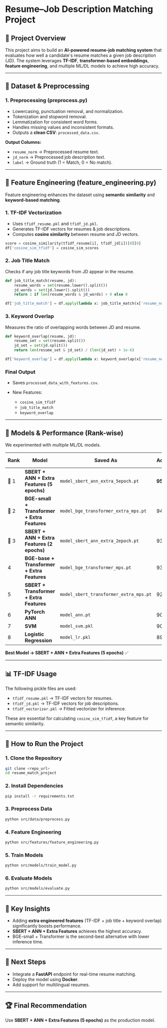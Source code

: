 # Resume–Job Description Matching Project

## 📌 Project Overview

This project aims to build an **AI-powered resume-job matching system** that evaluates how well a candidate's resume matches a given job description (JD). The system leverages **TF-IDF**, **transformer-based embeddings**, **feature engineering**, and multiple ML/DL models to achieve high accuracy.

---

## 📂 Dataset & Preprocessing

### **1. Preprocessing (preprocess.py)**

* Lowercasing, punctuation removal, and normalization.
* Tokenization and stopword removal.
* Lemmatization for consistent word forms.
* Handles missing values and inconsistent formats.
* Outputs a **clean CSV**: `processed_data.csv`.

**Output Columns:**

* `resume_norm` → Preprocessed resume text.
* `jd_norm` → Preprocessed job description text.
* `label` → Ground truth (1 = Match, 0 = No match).

---

## 🧩 Feature Engineering (feature\_engineering.py)

Feature engineering enhances the dataset using **semantic similarity** and **keyword-based matching**.

### **1. TF-IDF Vectorization**

* Uses `tfidf_resume.pkl` and `tfidf_jd.pkl`.
* Generates TF-IDF vectors for resumes & job descriptions.
* Computes **cosine similarity** between resume and JD vectors.

```python
score = cosine_similarity(tfidf_resume[i], tfidf_jd[i])[0][0]
df['cosine_sim_tfidf'] = cosine_sim_scores
```

### **2. Job Title Match**

Checks if any job title keywords from JD appear in the resume.

```python
def job_title_match(resume, jd):
    resume_words = set(resume.lower().split())
    jd_words = set(jd.lower().split())
    return 1 if len(resume_words & jd_words) > 0 else 0

df['job_title_match'] = df.apply(lambda x: job_title_match(x['resume_norm'], x['jd_norm']), axis=1)
```

### **3. Keyword Overlap**

Measures the ratio of overlapping words between JD and resume.

```python
def keyword_overlap(resume, jd):
    resume_set = set(resume.split())
    jd_set = set(jd.split())
    return len(resume_set & jd_set) / (len(jd_set) + 1e-6)

df['keyword_overlap'] = df.apply(lambda x: keyword_overlap(x['resume_norm'], x['jd_norm']), axis=1)
```

### **Final Output**

* Saves `processed_data_with_features.csv`.
* New Features:

  * `cosine_sim_tfidf`
  * `job_title_match`
  * `keyword_overlap`

---

## 🤖 Models & Performance (Rank-wise)

We experimented with multiple ML/DL models.

| Rank | Model                                        | Saved As                               | Accuracy   | Precision | Recall | F1-score   |
| ---- | -------------------------------------------- | -------------------------------------- | ---------- | --------- | ------ | ---------- |
| 🥇 1 | **SBERT + ANN + Extra Features (5 epochs)**  | `model_sbert_ann_extra_5epoch.pt`      | **95.11%** | 91.69%    | 99.20% | **95.30%** |
| 🥈 2 | **BGE-small + Transformer + Extra Features** | `model_bge_transformer_extra_mps.pt`   | 94.88%     | 91.31%    | 99.20% | 95.09%     |
| 🥉 3 | **SBERT + ANN + Extra Features (2 epochs)**  | `model_sbert_ann_extra_2epoch.pt`      | 93.75%     | 89.79%    | 98.72% | 94.04%     |
| 4    | **BGE-base + Transformer + Extra Features**  | `model_bge_transformer_mps.pt`         | 93.59%     | 89.78%    | 98.38% | 93.88%     |
| 5    | **SBERT + Transformer + Extra Features**     | `model_sbert_transformer_extra_mps.pt` | 92.57%     | 88.29%    | 98.17% | 92.97%     |
| 6    | **PyTorch ANN**                              | `model_ann.pt`                         | 90.30%     | 89.37%    | 91.49% | 90.42%     |
| 7    | **SVM**                                      | `model_svm.pkl`                        | 90.20%     | 90.97%    | 89.25% | 90.11%     |
| 8    | **Logistic Regression**                      | `model_lr.pkl`                         | 89.97%     | 91.52%    | 88.11% | 89.78%     |

**Best Model → SBERT + ANN + Extra Features (5 epochs)** ✅

---

## 📊 TF-IDF Usage

The following pickle files are used:

* `tfidf_resume.pkl` → TF-IDF vectors for resumes.
* `tfidf_jd.pkl` → TF-IDF vectors for job descriptions.
* `tfidf_vectorizer.pkl` → Fitted vectorizer for inference.

These are essential for calculating `cosine_sim_tfidf`, a key feature for semantic similarity.

---

## 🚀 How to Run the Project

### **1. Clone the Repository**

```bash
git clone <repo_url>
cd resume_match_project
```

### **2. Install Dependencies**

```bash
pip install -r requirements.txt
```

### **3. Preprocess Data**

```bash
python src/data/preprocess.py
```

### **4. Feature Engineering**

```bash
python src/features/feature_engineering.py
```

### **5. Train Models**

```bash
python src/models/train_model.py
```

### **6. Evaluate Models**

```bash
python src/models/evaluate.py
```

---

## 📌 Key Insights

* Adding **extra engineered features** (TF-IDF + job title + keyword overlap) significantly boosts performance.
* **SBERT + ANN + Extra Features** achieves the highest accuracy.
* BGE-small + Transformer is the second-best alternative with lower inference time.

---

## 📎 Next Steps

* Integrate a **FastAPI** endpoint for real-time resume matching.
* Deploy the model using **Docker**.
* Add support for multilingual resumes.

---

## 🏆 Final Recommendation

Use **SBERT + ANN + Extra Features (5 epochs)** as the production model.
